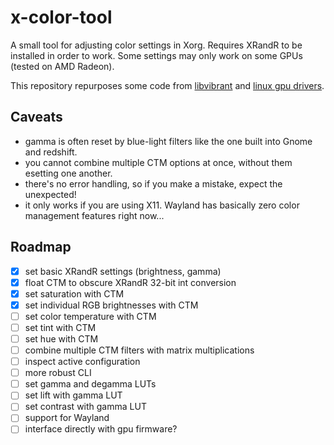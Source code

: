 # x-color-tool

A small tool for adjusting color settings in Xorg. Requires XRandR to be installed in order to work. Some settings may only work on some GPUs (tested on AMD Radeon).

This repository repurposes some code from [libvibrant]() and [linux gpu drivers]().

## Caveats

- gamma is often reset by blue-light filters like the one built into Gnome and redshift.
- you cannot combine multiple CTM options at once, without them esetting one another.
- there's no error handling, so if you make a mistake, expect the unexpected!
- it only works if you are using X11. Wayland has basically zero color management features right now...

## Roadmap

- [x] set basic XRandR settings (brightness, gamma)
- [x] float CTM to obscure XRandR 32-bit int conversion
- [x] set saturation with CTM
- [x] set individual RGB brightnesses with CTM
- [ ] set color temperature with CTM
- [ ] set tint with CTM
- [ ] set hue with CTM
- [ ] combine multiple CTM filters with matrix multiplications
- [ ] inspect active configuration
- [ ] more robust CLI
- [ ] set gamma and degamma LUTs
- [ ] set lift with gamma LUT
- [ ] set contrast with gamma LUT
- [ ] support for Wayland
- [ ] interface directly with gpu firmware?
